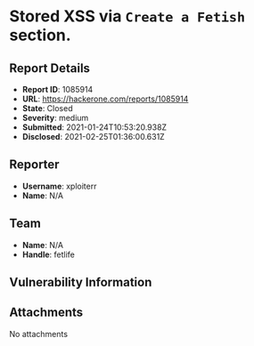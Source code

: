 # Stored XSS via `Create a Fetish` section.

## Report Details
- **Report ID**: 1085914
- **URL**: https://hackerone.com/reports/1085914
- **State**: Closed
- **Severity**: medium
- **Submitted**: 2021-01-24T10:53:20.938Z
- **Disclosed**: 2021-02-25T01:36:00.631Z

## Reporter
- **Username**: xploiterr
- **Name**: N/A

## Team
- **Name**: N/A
- **Handle**: fetlife

## Vulnerability Information


## Attachments
No attachments
